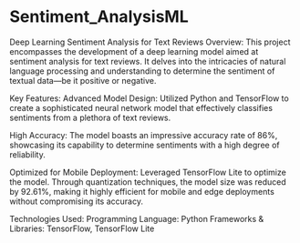 # Sentiment_AnalysisML
Deep Learning Sentiment Analysis for Text Reviews
Overview:
This project encompasses the development of a deep learning model aimed at sentiment analysis for text reviews. It delves into the intricacies of natural language processing and understanding to determine the sentiment of textual data—be it positive or negative.

Key Features:
Advanced Model Design: Utilized Python and TensorFlow to create a sophisticated neural network model that effectively classifies sentiments from a plethora of text reviews.

High Accuracy: The model boasts an impressive accuracy rate of 86%, showcasing its capability to determine sentiments with a high degree of reliability.

Optimized for Mobile Deployment: Leveraged TensorFlow Lite to optimize the model. Through quantization techniques, the model size was reduced by 92.61%, making it highly efficient for mobile and edge deployments without compromising its accuracy.

Technologies Used:
Programming Language: Python
Frameworks & Libraries: TensorFlow, TensorFlow Lite
